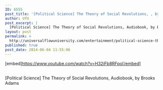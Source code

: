 ```yaml
---
ID: 6555
post_title: '[Political Science] The Theory of Social Revolutions, , by Brooks Adams'
author: UfU
post_excerpt: |
  [Political Science] The Theory of Social Revolutions, Audiobook, by Brooks Adams
layout: post
permalink: >
  http://universalflowuniversity.com/entertainment/political-science-the-theory-of-social-revolutions-by-brooks-adams/
published: true
post_date: 2014-06-04 11:55:06
---
```

[embed]https://www.youtube.com/watch?v=H32iFb8RFpo[/embed]</br></br>
<p>[Political Science] The Theory of Social Revolutions, Audiobook, by Brooks Adams
</p>